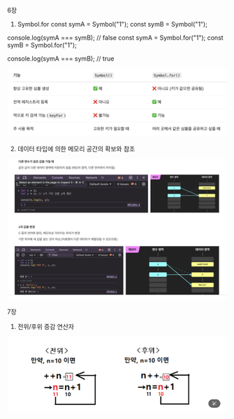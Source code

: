 6장

1. Symbol.for
   const symA = Symbol("1");
   const symB = Symbol("1");

console.log(symA === symB); // false
const symA = Symbol.for("1");
const symB = Symbol.for("1");

console.log(symA === symB); // true

![심볼.for](../images/Symbol.png)

2. 데이터 타입에 의한 메모리 공간의 확보와 참조

![데이터타입](../images/memory.png)

7장

1. 전위/후위 증감 연산자

![연산자](../images/Operator.png)
